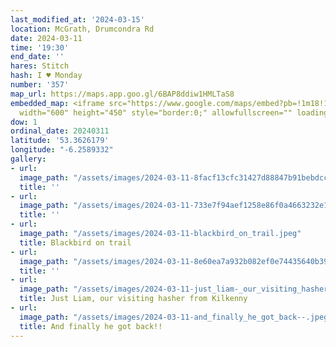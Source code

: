 ```yaml
---
last_modified_at: '2024-03-15'
location: McGrath, Drumcondra Rd
date: 2024-03-11
time: '19:30'
end_date: ''
hares: Stitch
hash: I ♥ Monday
number: '357'
map_url: https://maps.app.goo.gl/6BAP8ddiw1HMLTaS8
embedded_map: <iframe src="https://www.google.com/maps/embed?pb=!1m18!1m12!1m3!1d2380.9182529213563!2d-6.2589332!3d53.3626179!2m3!1f0!2f0!3f0!3m2!1i1024!2i768!4f13.1!3m3!1m2!1s0x48670e7b4e24aba9%3A0x37eb3ec1b84ff999!2sMc%20Graths%20Pub!5e0!3m2!1sen!2sie!4v1708802851006!5m2!1sen!2sie"
  width="600" height="450" style="border:0;" allowfullscreen="" loading="lazy" referrerpolicy="no-referrer-when-downgrade"></iframe>
dow: 1
ordinal_date: 20240311
latitude: '53.3626179'
longitude: "-6.2589332"
gallery:
- url:
  image_path: "/assets/images/2024-03-11-8facf13cfc31427d88847b91bebdccff.jpeg"
  title: ''
- url:
  image_path: "/assets/images/2024-03-11-733e7f94aef1258e86f0a4663232e1ff.jpeg"
  title: ''
- url:
  image_path: "/assets/images/2024-03-11-blackbird_on_trail.jpeg"
  title: Blackbird on trail
- url:
  image_path: "/assets/images/2024-03-11-8e60ea7a932b082ef0e74435640b39a7.jpeg"
  title: ''
- url:
  image_path: "/assets/images/2024-03-11-just_liam-_our_visiting_hasher_from_kilkenny.jpeg"
  title: Just Liam, our visiting hasher from Kilkenny
- url:
  image_path: "/assets/images/2024-03-11-and_finally_he_got_back--.jpeg"
  title: And finally he got back!!
---
```


